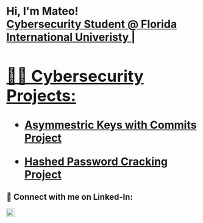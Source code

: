 <h1>Hi, I'm Mateo! <br/><a href="(https://www.linkedin.com/in/matesc/)"> Cybersecurity Student @ Florida International Univeristy </a> | <a href="(https://github.com/maateoe/)">

<h2>👨‍💻 Cybersecurity Projects:</h2>

- [Asymmestric Keys with Commits Project ](https://github.com/maateoe/AsymmetricKeyandGitCommit)

- [Hashed Password Cracking Project ](https://github.com/maateoe/JTRPasswordCracking)

<h2> 🤳 Connect with me on Linked-In:</h2>

[<img align="left" alt="Mateo Escobar | LinkedIn" width="22px" src="https://cdn.jsdelivr.net/npm/simple-icons@v3/icons/linkedin.svg" />][linkedin]


[linkedin]: https://www.linkedin.com/in/matesc/

<!--
**joshmadakor1/joshmadakor1** is a ✨ _special_ ✨ repository because its `README.md` (this file) appears on your GitHub profile.

Here are some ideas to get you started:

- 🔭 I’m currently working on ...
- 🌱 I’m currently learning ...
- 👯 I’m looking to collaborate on ...
- 🤔 I’m looking for help with ...
- 💬 Ask me about ...
- 📫 How to reach me: ...
- 😄 Pronouns: ...
- ⚡ Fun fact: ...
-->
